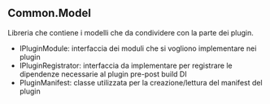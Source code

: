## Common.Model

Libreria che contiene i modelli che da condividere con la parte dei plugin.

- IPluginModule: interfaccia dei moduli che si vogliono implementare nei plugin
- IPluginRegistrator: interfaccia da implementare per registrare le dipendenze necessarie al plugin pre-post build DI
- PluginManifest: classe utilizzata per la creazione/lettura del manifest del plugin